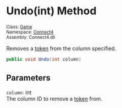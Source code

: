 # Undo(int) Method

<sub>Class: [Game](../Game.md)  
Namespace: [Connect4](../../Connect4.md)  
Assembly: Connect4.dll</sub>

Removes a [token](../../Token/Token.md) from the column specified.

```cs
public void Undo(int column)
```

## Parameters
`column`: int  
The column ID to remove a [token](../../Token/Token.md) from.
